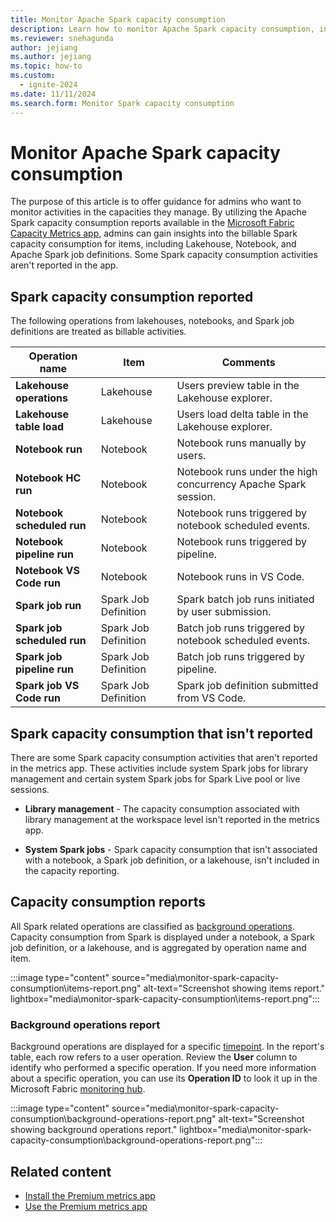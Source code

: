 ```yaml
---
title: Monitor Apache Spark capacity consumption
description: Learn how to monitor Apache Spark capacity consumption, including what operations are treated as billable activities.
ms.reviewer: snehagunda
author: jejiang
ms.author: jejiang
ms.topic: how-to
ms.custom:
  - ignite-2024
ms.date: 11/11/2024
ms.search.form: Monitor Spark capacity consumption
---
```


# Monitor Apache Spark capacity consumption

The purpose of this article is to offer guidance for admins who want to monitor activities in the capacities they manage. By utilizing the Apache Spark capacity consumption reports available in the [Microsoft Fabric Capacity Metrics app](../enterprise/metrics-app.md), admins can gain insights into the billable Spark capacity consumption for items, including Lakehouse, Notebook, and Apache Spark job definitions. Some Spark capacity consumption activities aren't reported in the app.

## Spark capacity consumption reported

The following operations from lakehouses, notebooks, and Spark job definitions are treated as billable activities.

| Operation name | Item | Comments |
|--|--|--|
| **Lakehouse operations** | Lakehouse | Users preview table in the Lakehouse explorer. |
| **Lakehouse table load** | Lakehouse | Users load delta table in the Lakehouse explorer. |
| **Notebook run** | Notebook | Notebook runs manually by users. |
| **Notebook HC run** |  Notebook | Notebook runs under the high concurrency Apache Spark session. |
| **Notebook scheduled run** | Notebook | Notebook runs triggered by notebook scheduled events. |
| **Notebook pipeline run** | Notebook | Notebook runs triggered by pipeline. |
| **Notebook VS Code run** | Notebook | Notebook runs in VS Code. |
| **Spark job run** | Spark Job Definition | Spark batch job runs initiated by user submission. |
| **Spark job scheduled run** | Spark Job Definition | Batch job runs triggered by notebook scheduled events. |
| **Spark job pipeline run** | Spark Job Definition | Batch job runs triggered by pipeline. |
| **Spark job VS Code run** | Spark Job Definition | Spark job definition submitted from VS Code. |

## Spark capacity consumption that isn't reported

There are some Spark capacity consumption activities that aren't reported in the metrics app. These activities include system Spark jobs for library management and certain system Spark jobs for Spark Live pool or live sessions.

* **Library management** - The capacity consumption associated with library management at the workspace level isn't reported in the metrics app.

* **System Spark jobs** - Spark capacity consumption that isn't associated with a notebook, a Spark job definition, or a lakehouse, isn't included in the capacity reporting.

## Capacity consumption reports

All Spark related operations are classified as [background operations](../enterprise/fabric-operations.md#background-operations). Capacity consumption from Spark is displayed under a notebook, a Spark job definition, or a lakehouse, and is aggregated by operation name and item.

:::image type="content" source="media\monitor-spark-capacity-consumption\items-report.png" alt-text="Screenshot showing items report." lightbox="media\monitor-spark-capacity-consumption\items-report.png":::

### Background operations report

Background operations are displayed for a specific [timepoint](../enterprise/metrics-app-timepoint-page.md). In the report's table, each row refers to a user operation. Review the **User** column to identify who performed a specific operation. If you need more information about a specific operation, you can use its **Operation ID** to look it up in the Microsoft Fabric [monitoring hub](../admin/monitoring-hub.md).

:::image type="content" source="media\monitor-spark-capacity-consumption\background-operations-report.png" alt-text="Screenshot showing background operations report." lightbox="media\monitor-spark-capacity-consumption\background-operations-report.png":::

## Related content

- [Install the Premium metrics app](/power-bi/enterprise/service-premium-install-app)
- [Use the Premium metrics app](/power-bi/enterprise/service-premium-metrics-app)
